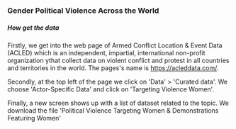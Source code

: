 ### Gender Political Violence Across the World

##### How get the data

 Firstly, we get into the web page of Armed Conflict Location & Event Data (ACLED) which is an independent, impartial, international non-profit organization ythat collect data on violent conflict and protest in all countries and territories in the world. The pages's name is https://acleddata.com/.

Secondly, at the top left of the page we click on 'Data' > 'Curated data'. We choose 'Actor-Specific Data' and click on 'Targeting Violence Women'.

Finally, a new screen shows up with a list of dataset related to the topic. We download the file 'Political Violence Targeting Women & Demonstrations Featuring Women' 